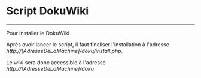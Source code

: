 # Script DokuWiki
***
Pour installer le DokuWiki

Après avoir lancer le script, il faut finaliser l'installation à l'adresse _http://[AdresseDeLaMachine]/doku/install.php_.

Le wiki sera donc accessible à l'adresse _http://[AdresseDeLaMachine]/doku_
